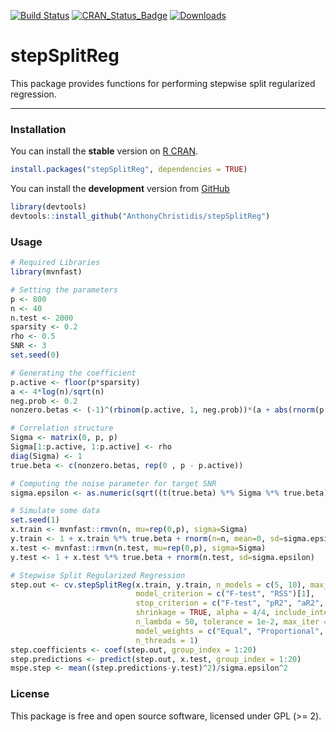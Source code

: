 
[![Build
Status](https://app.travis-ci.com/AnthonyChristidis/stepSplitReg.svg?branch=master)](https://app.travis-ci.com/AnthonyChristidis/stepSplitReg)
[![CRAN\_Status\_Badge](https://www.r-pkg.org/badges/version/stepSplitReg)](https://cran.r-project.org/package=stepSplitReg)
[![Downloads](https://cranlogs.r-pkg.org/badges/stepSplitReg)](https://cran.r-project.org/package=stepSplitReg)

# stepSplitReg

This package provides functions for performing stepwise split
regularized regression.

------------------------------------------------------------------------

### Installation

You can install the **stable** version on [R
CRAN](https://cran.r-project.org/package=stepSplitReg).

``` r
install.packages("stepSplitReg", dependencies = TRUE)
```

You can install the **development** version from
[GitHub](https://github.com/AnthonyChristidis/stepSplitReg)

``` r
library(devtools)
devtools::install_github("AnthonyChristidis/stepSplitReg")
```

### Usage

``` r
# Required Libraries
library(mvnfast)

# Setting the parameters
p <- 800
n <- 40
n.test <- 2000
sparsity <- 0.2
rho <- 0.5
SNR <- 3
set.seed(0)

# Generating the coefficient
p.active <- floor(p*sparsity)
a <- 4*log(n)/sqrt(n)
neg.prob <- 0.2
nonzero.betas <- (-1)^(rbinom(p.active, 1, neg.prob))*(a + abs(rnorm(p.active)))

# Correlation structure
Sigma <- matrix(0, p, p)
Sigma[1:p.active, 1:p.active] <- rho
diag(Sigma) <- 1
true.beta <- c(nonzero.betas, rep(0 , p - p.active))

# Computing the noise parameter for target SNR
sigma.epsilon <- as.numeric(sqrt((t(true.beta) %*% Sigma %*% true.beta)/SNR))

# Simulate some data
set.seed(1)
x.train <- mvnfast::rmvn(n, mu=rep(0,p), sigma=Sigma)
y.train <- 1 + x.train %*% true.beta + rnorm(n=n, mean=0, sd=sigma.epsilon)
x.test <- mvnfast::rmvn(n.test, mu=rep(0,p), sigma=Sigma)
y.test <- 1 + x.test %*% true.beta + rnorm(n.test, sd=sigma.epsilon)

# Stepwise Split Regularized Regression
step.out <- cv.stepSplitReg(x.train, y.train, n_models = c(5, 10), max_variables = NULL, keep = 4/4,
                            model_criterion = c("F-test", "RSS")[1],
                            stop_criterion = c("F-test", "pR2", "aR2", "R2", "Fixed")[1], stop_parameter = 0.05, 
                            shrinkage = TRUE, alpha = 4/4, include_intercept = TRUE, 
                            n_lambda = 50, tolerance = 1e-2, max_iter = 1e5, n_folds = 5, 
                            model_weights = c("Equal", "Proportional", "Stacking")[1], 
                            n_threads = 1)
step.coefficients <- coef(step.out, group_index = 1:20)
step.predictions <- predict(step.out, x.test, group_index = 1:20)
mspe.step <- mean((step.predictions-y.test)^2)/sigma.epsilon^2
```

### License

This package is free and open source software, licensed under GPL (&gt;=
2).
